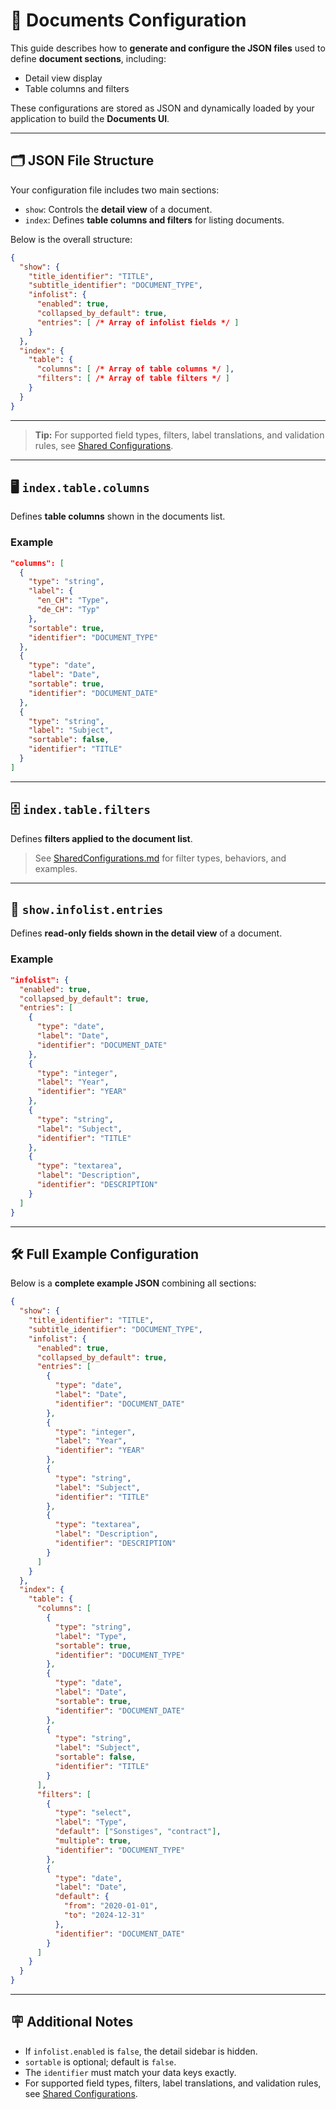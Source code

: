 # 📄 Documents Configuration

This guide describes how to **generate and configure the JSON files** used to define **document sections**, including:

- Detail view display
- Table columns and filters

These configurations are stored as JSON and dynamically loaded by your application to build the **Documents UI**.

---

## 🗂️ JSON File Structure

Your configuration file includes two main sections:

- `show`: Controls the **detail view** of a document.
- `index`: Defines **table columns and filters** for listing documents.

Below is the overall structure:

```json
{
  "show": {
    "title_identifier": "TITLE",
    "subtitle_identifier": "DOCUMENT_TYPE",
    "infolist": {
      "enabled": true,
      "collapsed_by_default": true,
      "entries": [ /* Array of infolist fields */ ]
    }
  },
  "index": {
    "table": {
      "columns": [ /* Array of table columns */ ],
      "filters": [ /* Array of table filters */ ]
    }
  }
}
```

---

> **Tip:** For supported field types, filters, label translations, and validation rules, see [Shared Configurations](./SharedConfigurations.md).

---

## 🖥️ `index.table.columns`

Defines **table columns** shown in the documents list.

### Example

```json
"columns": [
  {
    "type": "string",
    "label": {
      "en_CH": "Type",
      "de_CH": "Typ"
    },
    "sortable": true,
    "identifier": "DOCUMENT_TYPE"
  },
  {
    "type": "date",
    "label": "Date",
    "sortable": true,
    "identifier": "DOCUMENT_DATE"
  },
  {
    "type": "string",
    "label": "Subject",
    "sortable": false,
    "identifier": "TITLE"
  }
]
```

---

## 🗄️ `index.table.filters`

Defines **filters applied to the document list**.

> See [SharedConfigurations.md](./SharedConfigurations.md) for filter types, behaviors, and examples.

---

## 📝 `show.infolist.entries`

Defines **read-only fields shown in the detail view** of a document.

### Example

```json
"infolist": {
  "enabled": true,
  "collapsed_by_default": true,
  "entries": [
    {
      "type": "date",
      "label": "Date",
      "identifier": "DOCUMENT_DATE"
    },
    {
      "type": "integer",
      "label": "Year",
      "identifier": "YEAR"
    },
    {
      "type": "string",
      "label": "Subject",
      "identifier": "TITLE"
    },
    {
      "type": "textarea",
      "label": "Description",
      "identifier": "DESCRIPTION"
    }
  ]
}
```

---

## 🛠️ Full Example Configuration

Below is a **complete example JSON** combining all sections:

```json
{
  "show": {
    "title_identifier": "TITLE",
    "subtitle_identifier": "DOCUMENT_TYPE",
    "infolist": {
      "enabled": true,
      "collapsed_by_default": true,
      "entries": [
        {
          "type": "date",
          "label": "Date",
          "identifier": "DOCUMENT_DATE"
        },
        {
          "type": "integer",
          "label": "Year",
          "identifier": "YEAR"
        },
        {
          "type": "string",
          "label": "Subject",
          "identifier": "TITLE"
        },
        {
          "type": "textarea",
          "label": "Description",
          "identifier": "DESCRIPTION"
        }
      ]
    }
  },
  "index": {
    "table": {
      "columns": [
        {
          "type": "string",
          "label": "Type",
          "sortable": true,
          "identifier": "DOCUMENT_TYPE"
        },
        {
          "type": "date",
          "label": "Date",
          "sortable": true,
          "identifier": "DOCUMENT_DATE"
        },
        {
          "type": "string",
          "label": "Subject",
          "sortable": false,
          "identifier": "TITLE"
        }
      ],
      "filters": [
        {
          "type": "select",
          "label": "Type",
          "default": ["Sonstiges", "contract"],
          "multiple": true,
          "identifier": "DOCUMENT_TYPE"
        },
        {
          "type": "date",
          "label": "Date",
          "default": {
            "from": "2020-01-01",
            "to": "2024-12-31"
          },
          "identifier": "DOCUMENT_DATE"
        }
      ]
    }
  }
}
```

---

## 🪧 Additional Notes

- If `infolist.enabled` is `false`, the detail sidebar is hidden.
- `sortable` is optional; default is `false`.
- The `identifier` must match your data keys exactly.
- For supported field types, filters, label translations, and validation rules, see [Shared Configurations](./SharedConfigurations.md).
